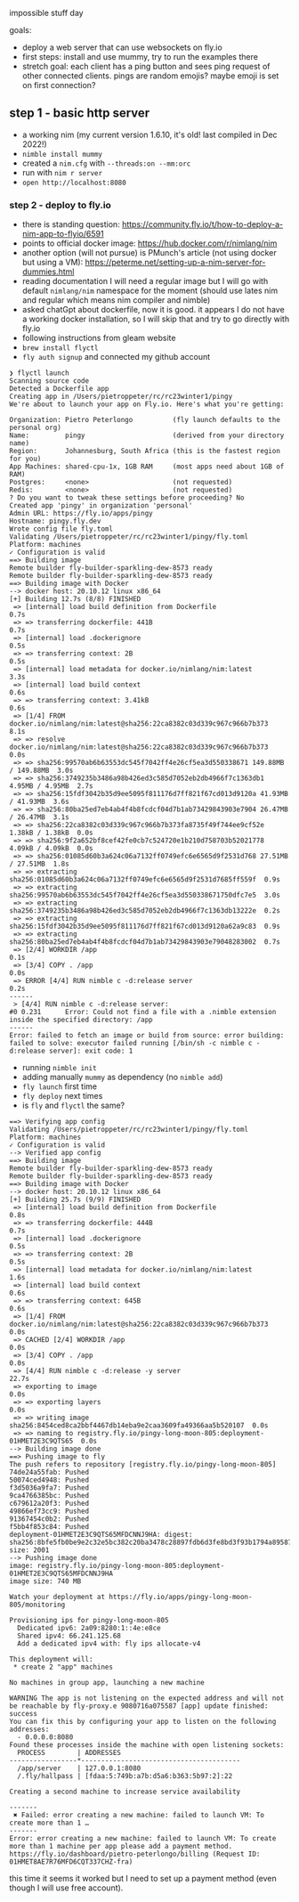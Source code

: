 impossible stuff day

goals:
- deploy a web server that can use websockets on fly.io
- first steps: install and use mummy, try to run the examples there
- stretch goal: each client has a ping button and sees ping request of other connected clients. pings are random emojis? maybe emoji is set on first connection?

## step 1 - basic http server

- a working nim (my current version 1.6.10, it's old! last compiled in Dec 2022!)
- `nimble install mummy`
- created a `nim.cfg` with `--threads:on --mm:orc`
- run with `nim r server`
- `open http://localhost:8080`

### step 2 - deploy to fly.io

- there is standing question: https://community.fly.io/t/how-to-deploy-a-nim-app-to-flyio/6591
- points to official docker image: https://hub.docker.com/r/nimlang/nim
- another option (will not pursue) is PMunch's article (not using docker but using a VM): https://peterme.net/setting-up-a-nim-server-for-dummies.html
- reading documentation I will need a regular image but I will go with default `nimlang/nim` namespace for the moment (should use lates nim and regular which means nim compiler and nimble)
- asked chatGpt about dockerfile, now it is good. it appears I do not have a working docker installation, so I will skip that and try to go directly with fly.io
- following instructions from gleam website
- `brew install flyctl`
- `fly auth signup` and connected my github account

```
❯ flyctl launch  
Scanning source code
Detected a Dockerfile app
Creating app in /Users/pietroppeter/rc/rc23winter1/pingy
We're about to launch your app on Fly.io. Here's what you're getting:

Organization: Pietro Peterlongo          (fly launch defaults to the personal org)
Name:         pingy                      (derived from your directory name)
Region:       Johannesburg, South Africa (this is the fastest region for you)
App Machines: shared-cpu-1x, 1GB RAM     (most apps need about 1GB of RAM)
Postgres:     <none>                     (not requested)
Redis:        <none>                     (not requested)
? Do you want to tweak these settings before proceeding? No
Created app 'pingy' in organization 'personal'
Admin URL: https://fly.io/apps/pingy
Hostname: pingy.fly.dev
Wrote config file fly.toml
Validating /Users/pietroppeter/rc/rc23winter1/pingy/fly.toml
Platform: machines
✓ Configuration is valid
==> Building image
Remote builder fly-builder-sparkling-dew-8573 ready
Remote builder fly-builder-sparkling-dew-8573 ready
==> Building image with Docker
--> docker host: 20.10.12 linux x86_64
[+] Building 12.7s (8/8) FINISHED                                                      
 => [internal] load build definition from Dockerfile                              0.7s
 => => transferring dockerfile: 441B                                              0.7s
 => [internal] load .dockerignore                                                 0.5s
 => => transferring context: 2B                                                   0.5s
 => [internal] load metadata for docker.io/nimlang/nim:latest                     3.3s
 => [internal] load build context                                                 0.6s
 => => transferring context: 3.41kB                                               0.6s
 => [1/4] FROM docker.io/nimlang/nim:latest@sha256:22ca8382c03d339c967c966b7b373  8.1s
 => => resolve docker.io/nimlang/nim:latest@sha256:22ca8382c03d339c967c966b7b373  0.0s
 => => sha256:99570ab6b63553dc545f7042ff4e26cf5ea3d550338671 149.88MB / 149.88MB  3.0s
 => => sha256:3749235b3486a98b426ed3c585d7052eb2db4966f7c1363db1 4.95MB / 4.95MB  2.7s
 => => sha256:15fdf3042b35d9ee5095f811176d7ff821f67cd013d9120a 41.93MB / 41.93MB  3.6s
 => => sha256:80ba25ed7eb4ab4f4b8fcdcf04d7b1ab73429843903e7904 26.47MB / 26.47MB  3.1s
 => => sha256:22ca8382c03d339c967c966b7b373fa8735f49f744ee9cf52e 1.38kB / 1.38kB  0.0s
 => => sha256:9f2a652bf8cef42fe0cb7c524720e1b210d758703b52021778 4.09kB / 4.09kB  0.0s
 => => sha256:01085d60b3a624c06a7132ff0749efc6e6565d9f2531d768 27.51MB / 27.51MB  1.8s
 => => extracting sha256:01085d60b3a624c06a7132ff0749efc6e6565d9f2531d7685ff559f  0.9s
 => => extracting sha256:99570ab6b63553dc545f7042ff4e26cf5ea3d550338671750dfc7e5  3.0s
 => => extracting sha256:3749235b3486a98b426ed3c585d7052eb2db4966f7c1363db13222e  0.2s
 => => extracting sha256:15fdf3042b35d9ee5095f811176d7ff821f67cd013d9120a62a9c83  0.9s
 => => extracting sha256:80ba25ed7eb4ab4f4b8fcdcf04d7b1ab73429843903e79048283002  0.7s
 => [2/4] WORKDIR /app                                                            0.1s
 => [3/4] COPY . /app                                                             0.0s
 => ERROR [4/4] RUN nimble c -d:release server                                    0.2s
------
 > [4/4] RUN nimble c -d:release server:
#0 0.231      Error: Could not find a file with a .nimble extension inside the specified directory: /app
------
Error: failed to fetch an image or build from source: error building: failed to solve: executor failed running [/bin/sh -c nimble c -d:release server]: exit code: 1

```
- running `nimble init`
- adding manually `mummy` as dependency (no `nimble add`)
- `fly launch` first time
- `fly deploy` next times
- is `fly` and `flyctl` the same?

```
==> Verifying app config
Validating /Users/pietroppeter/rc/rc23winter1/pingy/fly.toml
Platform: machines
✓ Configuration is valid
--> Verified app config
==> Building image
Remote builder fly-builder-sparkling-dew-8573 ready
Remote builder fly-builder-sparkling-dew-8573 ready
==> Building image with Docker
--> docker host: 20.10.12 linux x86_64
[+] Building 25.7s (9/9) FINISHED                                                      
 => [internal] load build definition from Dockerfile                              0.8s
 => => transferring dockerfile: 444B                                              0.7s
 => [internal] load .dockerignore                                                 0.5s
 => => transferring context: 2B                                                   0.5s
 => [internal] load metadata for docker.io/nimlang/nim:latest                     1.6s
 => [internal] load build context                                                 0.6s
 => => transferring context: 645B                                                 0.6s
 => [1/4] FROM docker.io/nimlang/nim:latest@sha256:22ca8382c03d339c967c966b7b373  0.0s
 => CACHED [2/4] WORKDIR /app                                                     0.0s
 => [3/4] COPY . /app                                                             0.0s
 => [4/4] RUN nimble c -d:release -y server                                      22.7s
 => exporting to image                                                            0.0s
 => => exporting layers                                                           0.0s
 => => writing image sha256:8454ced8ca2bbf4467db14eba9e2caa3609fa49366aa5b520107  0.0s
 => => naming to registry.fly.io/pingy-long-moon-805:deployment-01HMET2E3C9QTS65  0.0s
--> Building image done
==> Pushing image to fly
The push refers to repository [registry.fly.io/pingy-long-moon-805]
74de24a55fab: Pushed 
50074ced4948: Pushed 
f3d5036a9fa7: Pushed 
9ca4766385bc: Pushed 
c679612a20f3: Pushed 
49866ef73cc9: Pushed 
91367454c0b2: Pushed 
f5bb4f853c84: Pushed 
deployment-01HMET2E3C9QTS65MFDCNNJ9HA: digest: sha256:8bfe5fb0be9e2c32e5bc382c20ba3478c28897fdb6d3fe8bd3f93b1794a89587 size: 2001
--> Pushing image done
image: registry.fly.io/pingy-long-moon-805:deployment-01HMET2E3C9QTS65MFDCNNJ9HA
image size: 740 MB

Watch your deployment at https://fly.io/apps/pingy-long-moon-805/monitoring

Provisioning ips for pingy-long-moon-805
  Dedicated ipv6: 2a09:8280:1::4e:e8ce
  Shared ipv4: 66.241.125.68
  Add a dedicated ipv4 with: fly ips allocate-v4

This deployment will:
 * create 2 "app" machines

No machines in group app, launching a new machine

WARNING The app is not listening on the expected address and will not be reachable by fly-proxy.e 9080716a075587 [app] update finished: success
You can fix this by configuring your app to listen on the following addresses:
  - 0.0.0.0:8080
Found these processes inside the machine with open listening sockets:
  PROCESS        | ADDRESSES                              
-----------------*----------------------------------------
  /app/server    | 127.0.0.1:8080                         
  /.fly/hallpass | [fdaa:5:749b:a7b:d5a6:b363:5b97:2]:22  

Creating a second machine to increase service availability

-------
 ✖ Failed: error creating a new machine: failed to launch VM: To create more than 1 …
-------
Error: error creating a new machine: failed to launch VM: To create more than 1 machine per app please add a payment method. https://fly.io/dashboard/pietro-peterlongo/billing (Request ID: 01HMET8AE7R76MFD6CQT337CHZ-fra)
```
this time it seems it worked but I need to set up a payment method (even though I will use free account).